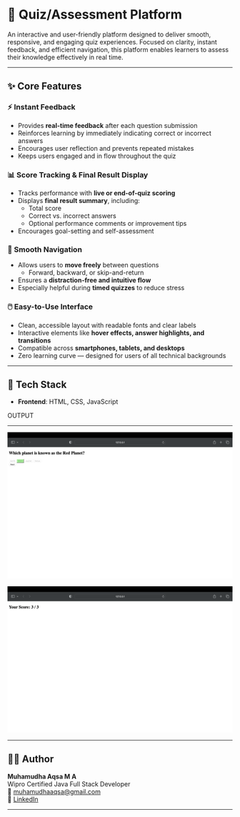 
# 📝 Quiz/Assessment Platform

An interactive and user-friendly platform designed to deliver smooth, responsive, and engaging quiz experiences. Focused on clarity, instant feedback, and efficient navigation, this platform enables learners to assess their knowledge effectively in real time.

---

## ✨ Core Features

### ⚡ Instant Feedback
- Provides **real-time feedback** after each question submission  
- Reinforces learning by immediately indicating correct or incorrect answers  
- Encourages user reflection and prevents repeated mistakes  
- Keeps users engaged and in flow throughout the quiz  

### 📊 Score Tracking & Final Result Display
- Tracks performance with **live or end-of-quiz scoring**  
- Displays **final result summary**, including:  
  - Total score  
  - Correct vs. incorrect answers  
  - Optional performance comments or improvement tips  
- Encourages goal-setting and self-assessment  

### 🔁 Smooth Navigation
- Allows users to **move freely** between questions  
  - Forward, backward, or skip-and-return  
- Ensures a **distraction-free and intuitive flow**  
- Especially helpful during **timed quizzes** to reduce stress  

### 🖱️ Easy-to-Use Interface
- Clean, accessible layout with readable fonts and clear labels  
- Interactive elements like **hover effects, answer highlights, and transitions**  
- Compatible across **smartphones, tablets, and desktops**  
- Zero learning curve — designed for users of all technical backgrounds  

---

## 🔧 Tech Stack

- **Frontend**: HTML, CSS, JavaScript  




OUTPUT

---  


![Quiz Application Screenshot](quizapplication.png)

![Quiz Application Screenshot](score.png)

---

## 👩‍💻 Author

**Muhamudha Aqsa M A**  
Wipro Certified Java Full Stack Developer  
📧 muhamudhaaqsa@gmail.com  
🔗 [LinkedIn](https://linkedin.com/in/muhamudhaaqsa)

---


